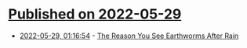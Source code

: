 # [Published on 2022-05-29](index.md)

* [2022-05-29, 01:16:54](https://news.ycombinator.com/item?id=31545324) - [The Reason You See Earthworms After Rain](https://blog.nature.org/science/2019/04/15/the-real-reason-you-see-earthworms-after-rain/)
